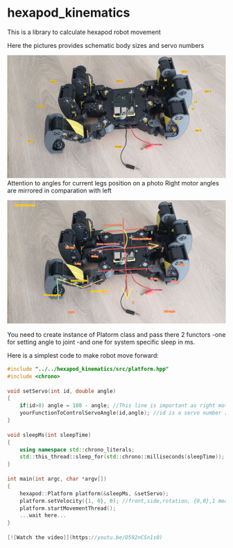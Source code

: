 # hexapod_kinematics
 This is a library to calculate hexapod robot movement

 Here the pictures provides schematic body sizes and servo numbers


![plot](./doc/motor-orders.png)
Attention to angles for current legs position on a photo
Right motor angles are mirrored in comparation with left

![plot](./doc/body.png)



 You need to create instance of Platorm class and pass there 2 functors
 -one for setting angle to joint 
 -and one for system specific sleep in ms.

Here is a simplest code to make robot move forward:
```C++
#include "../../hexapod_kinematics/src/platform.hpp"
#include <chrono>

void setServo(int id, double angle)
{
    if(id>8) angle = 180 - angle; //This line is important as right motors moves mirrored to left
    yourFunctionToControlServoAngle(id,angle); //id is a servo number [0..17], angle is a servo position [0 to 180]
}

void sleepMs(int sleepTime)
{
    using namespace std::chrono_literals;
    std::this_thread::sleep_for(std::chrono::milliseconds(sleepTime));
}

int main(int argc, char *argv[])
{
    hexapod::Platform platform(&sleepMs, &setServo);
    platform.setVelocity({1, 0}, 0); //front,side,rotation, {0,0},1 means rotate on place
    platform.startMovementThread(); 
    ...wait here...
}

[![Watch the video]](https://youtu.be/D592nCSn1s0)

```